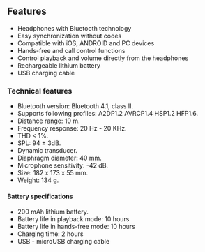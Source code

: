 ## Features

- Headphones with Bluetooth technology
- Easy synchronization without codes
- Compatible with iOS, ANDROID and PC devices
- Hands-free and call control functions
- Control playback and volume directly from the headphones
- Rechargeable lithium battery
- USB charging cable

### Technical features

- Bluetooth version: Bluetooth 4.1, class II.
- Supports following profiles: A2DP1.2 AVRCP1.4 HSP1.2 HFP1.6.
- Distance range: 10 m.
- Frequency response: 20 Hz - 20 KHz.
- THD < 1%.
- SPL: 94 ± 3dB.
- Dynamic transducer.
- Diaphragm diameter: 40 mm.
- Microphone sensitivity: -42 dB.
- Size: 182  x 173 x 55 mm.
- Weight: 134 g.


#### Battery specifications 

- 200 mAh lithium battery.
- Battery life in playback mode: 10 hours
- Battery life in hands-free mode: 10 hours
- Charging time: 2 hours
- USB - microUSB charging cable
